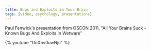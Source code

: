 ```yaml
---
title: Bugs and Exploits in Your Brain
tags: [video, psychology, presentations]
---
```


Paul Fenwick's presentation from OSCON 2011, "All Your Brains Suck - Known Bugs And Exploits In Wetware"

{% youtube "OnX5v0uwNjc" %}
